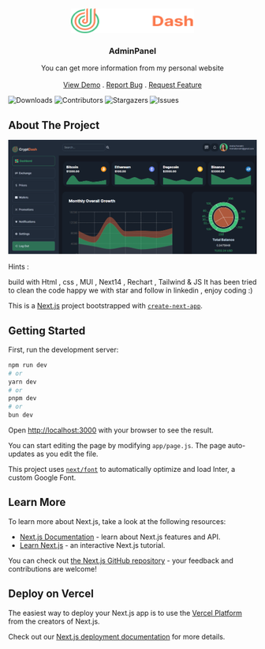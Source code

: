 <br/>
<p align="center">
  <a href="https://admin-panel-phi-one.vercel.app/login">
    <img src="public\11.png" alt="Logo" width="250" height="50">
  </a>

  <h3 align="center">AdminPanel</h3>

  <p align="center">
    You can get more information from my personal website
    <br/>
    <br/>
    <a href="https://admin-panel-phi-one.vercel.app/login">View Demo</a>
    .
    <a href="https://admin-panel-phi-one.vercel.app/login">Report Bug</a>
    .
    <a href="https://admin-panel-phi-one.vercel.app/login">Request Feature</a>
  </p>
</p>

![Downloads](https://img.shields.io/github/downloads/arshiafarrokhi/BitCoinLivePrice/total) ![Contributors](https://img.shields.io/github/contributors/arshiafarrokhi/BitCoinLivePrice?color=dark-green) ![Stargazers](https://img.shields.io/github/stars/arshiafarrokhi/BitCoinLivePrice?style=social) ![Issues](https://img.shields.io/github/issues/arshiafarrokhi/BitCoinLivePrice) 

## About The Project

<img src="public\Untitled.png" alt="about">

Hints :

build with Html , css , MUI , Next14 , Rechart , Tailwind & JS
It has been tried to clean the code
happy we with star and follow in linkedin , enjoy coding :)



This is a [Next.js](https://nextjs.org/) project bootstrapped with [`create-next-app`](https://github.com/vercel/next.js/tree/canary/packages/create-next-app).

## Getting Started

First, run the development server:

```bash
npm run dev
# or
yarn dev
# or
pnpm dev
# or
bun dev
```

Open [http://localhost:3000](http://localhost:3000) with your browser to see the result.

You can start editing the page by modifying `app/page.js`. The page auto-updates as you edit the file.

This project uses [`next/font`](https://nextjs.org/docs/basic-features/font-optimization) to automatically optimize and load Inter, a custom Google Font.

## Learn More

To learn more about Next.js, take a look at the following resources:

- [Next.js Documentation](https://nextjs.org/docs) - learn about Next.js features and API.
- [Learn Next.js](https://nextjs.org/learn) - an interactive Next.js tutorial.

You can check out [the Next.js GitHub repository](https://github.com/vercel/next.js/) - your feedback and contributions are welcome!

## Deploy on Vercel

The easiest way to deploy your Next.js app is to use the [Vercel Platform](https://vercel.com/new?utm_medium=default-template&filter=next.js&utm_source=create-next-app&utm_campaign=create-next-app-readme) from the creators of Next.js.

Check out our [Next.js deployment documentation](https://nextjs.org/docs/deployment) for more details.
